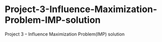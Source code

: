 # Project-3-Influence-Maximization-Problem-IMP-solution
Project 3 – Influence Maximization Problem(IMP) solution
